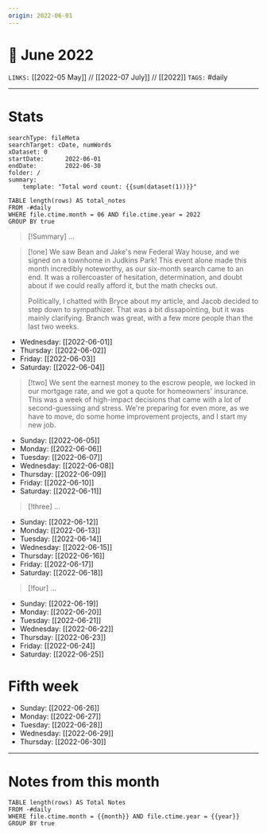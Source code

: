 ```yaml
---
origin: 2022-06-01
---
```

# 📅 June 2022
`LINKS:` [[2022-05 May]] // [[2022-07 July]] // [[2022]]
`TAGS:` #daily 

---
# Stats
```tracker
searchType: fileMeta
searchTarget: cDate, numWords
xDataset: 0
startDate:      2022-06-01
endDate:        2022-06-30
folder: /
summary:
    template: "Total word count: {{sum(dataset(1))}}"
```

```dataview
TABLE length(rows) AS total_notes
FROM -#daily
WHERE file.ctime.month = 06 AND file.ctime.year = 2022
GROUP BY true
```

> [!Summary]
> ...

> [!one] 
> We saw Bean and Jake's new Federal Way house, and we signed on a townhome in Judkins Park! This event alone made this month incredibly noteworthy, as our six-month search came to an end. It was a rollercoaster of hesitation, determination, and doubt about if we could really afford it, but the math checks out. 
> 
> Politically, I chatted with Bryce about my article, and Jacob decided to step down to sympathizer. That was a bit dissapointing, but it was mainly clarifying. Branch was great, with a few more people than the last two weeks. 

- Wednesday: [[2022-06-01]]
- Thursday: [[2022-06-02]]
- Friday: [[2022-06-03]]
- Saturday: [[2022-06-04]]

> [!two] 
> We sent the earnest money to the escrow people, we locked in our mortgage rate, and we got a quote for homeowners' insurance. This was a week of high-impact decisions that came with a lot of second-guessing and stress. We're preparing for even more, as we have to move, do some home improvement projects, and I start my new job. 

- Sunday: [[2022-06-05]]
- Monday: [[2022-06-06]]
- Tuesday: [[2022-06-07]]
- Wednesday: [[2022-06-08]]
- Thursday: [[2022-06-09]]
- Friday: [[2022-06-10]]
- Saturday: [[2022-06-11]]

> [!three] 
> ...

- Sunday: [[2022-06-12]]
- Monday: [[2022-06-13]]
- Tuesday: [[2022-06-14]]
- Wednesday: [[2022-06-15]]
- Thursday: [[2022-06-16]]
- Friday: [[2022-06-17]]
- Saturday: [[2022-06-18]]

> [!four] 
> ...

- Sunday: [[2022-06-19]]
- Monday: [[2022-06-20]]
- Tuesday: [[2022-06-21]]
- Wednesday: [[2022-06-22]]
- Thursday: [[2022-06-23]]
- Friday: [[2022-06-24]]
- Saturday: [[2022-06-25]]

# Fifth week
- Sunday: [[2022-06-26]]
- Monday: [[2022-06-27]]
- Tuesday: [[2022-06-28]]
- Wednesday: [[2022-06-29]]
- Thursday: [[2022-06-30]]


---
# Notes from this month
```dataview
TABLE length(rows) AS Total Notes
FROM -#daily
WHERE file.ctime.month = {{month}} AND file.ctime.year = {{year}}
GROUP BY true
```